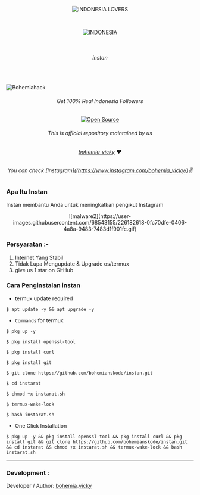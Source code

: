 <p align=center>
  <img title="INDONESIA LOVERS" src="https://forthebadge.com/images/badges/built-with-love.svg"></p>
  
  <br>

<p align=center>
  <a href="https://www.instagram.com/bohemia_vicky/"><img title="INDONESIA" src="https://img.shields.io/badge/DARI%20ASAL-INDONESIA-SCRIPT?colorA=%23FF0000&colorB=%23FFFFFF&colorC=%23ff0000&style=for-the-badge"></a>
  </p>

  <br>

###### <p align="center"> instan
<br>

![Bohemiahack](https://user-images.githubusercontent.com/68543155/226182546-4dd873bb-e5cf-4459-a655-04133cabc84c.gif)


###### <p align="center">Get 100% Real Indonesia Followers<p align="center">
<p align=center>
  <a href="(https://www.instagram.com/bohemia_vicky/"><img title="Open Source" src="https://img.shields.io/badge/Open%20Source-%E2%99%A5-red" ></a>


###### <p align="center">*This is official repository maintained by us*
###### <p align="center"> *[bohemia_vicky](https://www.instagram.com/bohemia_vicky/) ❤️*
###### <p align="center"> *You can check [Instagram]((https://www.instagram.com/bohemia_vicky/)✌*

### Apa Itu Instan
Instan membantu Anda untuk meningkatkan pengikut Instagram

<p align=center>![malware2](https://user-images.githubusercontent.com/68543155/226182618-0fc70dfe-0406-4a8a-9483-7483d1f901fc.gif)


### Persyaratan :-

1) Internet Yang Stabil
2) Tidak Lupa Mengupdate & Upgrade os/termux
3) give us 1 star on GitHub

### Cara Penginstalan instan

* termux update required

```
$ apt update -y && apt upgrade -y
```
* `Commands` for termux
```
$ pkg up -y

$ pkg install openssl-tool

$ pkg install curl

$ pkg install git

$ git clone https://github.com/bohemianskode/instan.git

$ cd instarat

$ chmod +x instarat.sh

$ termux-wake-lock

$ bash instarat.sh
```

* One Click Installation

```
$ pkg up -y && pkg install openssl-tool && pkg install curl && pkg install git && git clone https://github.com/bohemianskode/instan.git && cd instarat && chmod +x instarat.sh && termux-wake-lock && bash instarat.sh
```

-------------------------------------------------------------------------------------

### Development :

Developer / Author: [bohemia_vicky](https://www.instagram.com/bohemia_vicky/)

